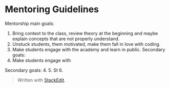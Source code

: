 # Mentoring Guidelines

Mentorship main goals:
1. Bring context to the class, review theory at the beginning and maybe explain concepts that are not properly understand.
2. Unstuck students, them motivated, make them fall in love with coding.
3. Make students engage with the academy and learn in public.
Secondary goals:
1. Make students engage with

Secondary goals:
4. 
5. St
6. 


> Written with [StackEdit](https://stackedit.io/).
<!--stackedit_data:
eyJoaXN0b3J5IjpbLTM0MzQwNjY5NV19
-->